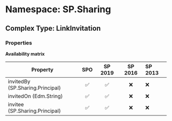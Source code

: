 # Namespace: SP.Sharing

## Complex Type: LinkInvitation

### Properties

**Availability matrix**

Property | SPO | SP 2019 | SP 2016 | SP 2013
----------|:---:|:-------:|:-------:|:-------
invitedBy (SP.Sharing.Principal) | ✅ | ✅ | ❌ | ❌
invitedOn (Edm.String) | ✅ | ✅ | ❌ | ❌
invitee (SP.Sharing.Principal) | ✅ | ✅ | ❌ | ❌